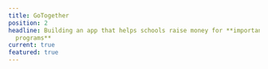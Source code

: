 ```yaml
---
title: GoTogether
position: 2
headline: Building an app that helps schools raise money for **important educational
  programs**
current: true
featured: true
---
```


